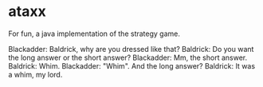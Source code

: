 # ataxx

For fun, a java implementation of the strategy game.

Blackadder: Baldrick, why are you dressed like that?
Baldrick: Do you want the long answer or the short answer?
Blackadder: Mm, the short answer.
Baldrick: Whim.
Blackadder: "Whim". And the long answer?
Baldrick: It was a whim, my lord.